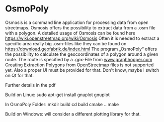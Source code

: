 # OsmoPoly

Osmosis is a command line application for processing data from open streetmaps. Osmosis offers the
possibility to extract data from a .osm file with a polygon. A detailed usage of Osmosis can be found
here https://wiki.openstreetmap.org/wiki/Osmosis
Often it is needed to extract a specific area really big .osm-files like they can be found on
https://download.geofabrik.de/index.html
The program „OsmoPoly“ offers the possibility to calculate the geocoordinates of a polygon
around a given route. The route is specified by a .gpx-File from www.graphhopper.com
Creating Extraction Polygons from OpenStreetmap files is not supported yet. Also a proper UI must be provided for that. 
Don't know, maybe I switch on Qt for that.

Further details in the pdf

Build on Linux:
sudo apt-get install gnuplot gnuplot 

In OsmoPoly Folder:
mkdir build
cd build 
cmake ..
make 

Build on Windows:
will consider a different plotting library for that. 

